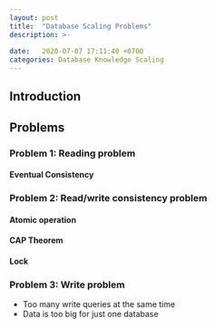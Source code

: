 ```yaml
---
layout: post
title:  "Database Scaling Problems"
description: >-
  
date:   2020-07-07 17:11:40 +0700
categories: Database Knowledge Scaling
---
```

## Introduction
## Problems
### Problem 1: Reading problem
#### Eventual Consistency
### Problem 2: Read/write consistency problem 
#### Atomic operation
#### CAP Theorem
#### Lock
### Problem 3: Write problem
- Too many write queries at the same time
- Data is too big for just one database